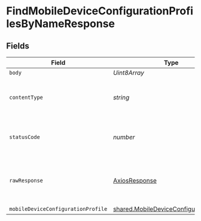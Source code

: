 # FindMobileDeviceConfigurationProfilesByNameResponse


## Fields

| Field                                                                                              | Type                                                                                               | Required                                                                                           | Description                                                                                        |
| -------------------------------------------------------------------------------------------------- | -------------------------------------------------------------------------------------------------- | -------------------------------------------------------------------------------------------------- | -------------------------------------------------------------------------------------------------- |
| `body`                                                                                             | *Uint8Array*                                                                                       | :heavy_minus_sign:                                                                                 | N/A                                                                                                |
| `contentType`                                                                                      | *string*                                                                                           | :heavy_check_mark:                                                                                 | HTTP response content type for this operation                                                      |
| `statusCode`                                                                                       | *number*                                                                                           | :heavy_check_mark:                                                                                 | HTTP response status code for this operation                                                       |
| `rawResponse`                                                                                      | [AxiosResponse](https://axios-http.com/docs/res_schema)                                            | :heavy_minus_sign:                                                                                 | Raw HTTP response; suitable for custom response parsing                                            |
| `mobileDeviceConfigurationProfile`                                                                 | [shared.MobileDeviceConfigurationProfile](../../models/shared/mobiledeviceconfigurationprofile.md) | :heavy_minus_sign:                                                                                 | OK                                                                                                 |